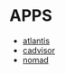 # APPS

- [atlantis](./ATLANTIS/index.md)
- [cadvisor](./CADVISOR/index.md)
- [nomad](./NOMAD/index.md)
